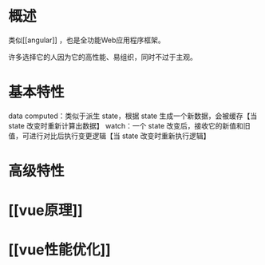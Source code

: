 # 概述
类似[[angular]] ，也是全功能Web应用程序框架。

许多选择它的人因为它的高性能、易组织，同时不过于主观。

# 基本特性
data
computed：类似于派生 state，根据 state 生成一个新数据，会被缓存【当 state 改变时重新计算出数据】
watch：一个 state 改变后，接收它的新值和旧值，可进行对比后执行变更逻辑【当 state 改变时重新执行逻辑】

# 高级特性

# [[vue原理]] 

# [[vue性能优化]] 
